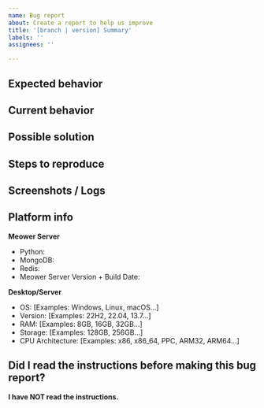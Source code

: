 ```yaml
---
name: Bug report
about: Create a report to help us improve
title: '[branch | version] Summary'
labels: ''
assignees: ''

---
```


<!-- MEOWER SERVER BUG REPORT INSTRUCTIONS
Before you continue, please read the following instructions provided:

Replace the title of your issue with the name of the branch and version of the server you are using, and a brief summary of the issue, and then fill out the form below.

What to report:
- Unexpected behavior
- Endpoint malfunction
- Server errors

What NOT to report:
- Bugs in unofficial server builds or anything not from our offical source repo.
- Problems with clients: You are in the wrong repo!
- Feature requests: You are using the wrong template!

If you need help, please see https://forums.meower.org/

Please note the following:
1. Anything between <!- - and - -> won't be shown when your issue is created.
2. Do NOT make off-topic replies to any new/existing issues. They will be removed.
3. English-only reports, please.
-->

## Expected behavior
<!-- Please provide a clear and concise description of what you expected to happen. -->

## Current behavior
<!-- Please provide a clear and concise description of the bug/what actually happens. -->

## Possible solution
<!-- Not required, but if you have a suggestion on how to fix the bug, please provide below. -->

## Steps to reproduce
<!-- Please provide us with any of the following:

1. A recording of a live example of the bug, or
2. Unambiguous steps to reproduce the bug.
3. If applicable, provide any code needed to reproduce. -->

## Screenshots / Logs
<!-- If applicable, add screenshots or paste any logging info to help explain your problem. -->

## Platform info
<!-- Please provide version info of the software you are using. -->
**Meower Server**
- Python: 
- MongoDB:
- Redis: 
- Meower Server Version + Build Date: 

<!-- Please fill out this section below.-->
**Desktop/Server**
 - OS: [Examples: Windows, Linux, macOS...]
 - Version: [Examples: 22H2, 22.04, 13.7...]
 - RAM: [Examples: 8GB, 16GB, 32GB...]
 - Storage: [Examples: 128GB, 256GB...]
 - CPU Architecture: [Examples: x86, x86_64, PPC, ARM32, ARM64...]
 
## Did I read the instructions before making this bug report?
<!-- Replace the following line with "I have read the instructions" -->
**I have NOT read the instructions.**

<!-- Credits to the LineageOS team for their bug report template! -->
